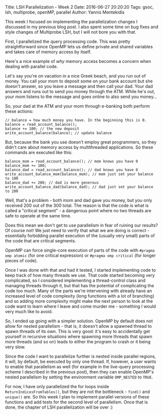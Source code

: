Title: LSH Parallelization - Week 2
Date: 2016-06-27 20:20:20
Tags: gsoc, lsh, multiprobe, openMP, parallel
Author: Yannis Mentekidis

This week I focused on implementing the parallelization changes I discussed in my previous blog post. I also spent some time on bug fixes and style changes of Multiprobe LSH, but I will not bore you with that.


First, I parallelized the query processing code. This was pretty straightforward since OpenMP lets us define private and shared variables and takes care of memory access by itself. 

Here's a nice example of *why* memory access becomes a concern when dealing with parallel code.

Let's say you're on vacation in a nice Greek beach, and you run out of money. You call your mom to deposit some on your bank account but she doesn't answer, so you leave a message and then call your dad. Your dad answers and runs out to send you money through the ATM. While he's out, your mom listens to the message and goes online to also send you money... 

So, your dad at the ATM and your mom through e-banking both perform these actions:

```
// balance = how much money you have. In the beginning this is 0.
balance = read_account_balance(); 
balance += 100; // the new deposit 
write_account_balance(balance); // update balance
```

But, because the bank you use doesn't employ great programmers, so they didn't care about memory access by multithreaded applications. So these commands are executed like this:

```
balance_mom = read_account_balance(); // mom knows you have 0
balance_mom += 100;
balance_dad = read_account_balance(); // dad knows you have 0
write_account_balance_mom(balance_mom); // mom just set your balance to 100
balance_dad += 200; // dad is more generous
write_account_balance_dad(balance_dad); // dad just set your balance to 200
```

Well, that's a problem - both mom and dad gave you money, but you only received 200 out of the 300 total. The reason is that the code is what is called a "critical segment" - a dangerous point where no two threads are safe to operate at the same time.

Does this mean we don't get to use parallelism in fear of ruining our results? Of course not! We just need to verify that what we are doing is correct - essentially forbidding parallel execution of the (usually very small) parts of the code that are critical segments.

OpenMP can force single-core execution of parts of the code with `#pragma omp atomic` (for one critical expression) or `#pragma omp critical` (for longer pieces of code).



Once I was done with that and had it tested, I started implementing code to keep track of how many threads we use. That code started becoming very complicated, so I considered implementing a thread-control class and managing threads through it, but that has the potential of complicating the code too much. Many of the parts we're intervening with already have an increased level of code complexity (long functions with a lot of branching) and so adding more complexity might make the next person to look at the code want to learn where I leave and come murder me - something I would very much like to avoid.

So, I ended up going with a simpler solution. OpenMP by default does not allow for nested parallelism - that is, it doesn't allow a spawned thread to spawn threads of its own. This is very good: it's easy to accidentally get yourself in recursive situations where spawning more threads that spawn more threads (and so on) leads to either the program to crash or it being very slow.

Since the code I want to parallelize further is nested inside parallel regions, it will, by default, be executed by only one thread. If, however, a user wants to enable that parallelism as well (for example in the live-query processing scheme I described in the previous post), then they can enable OpenMP's nested parallelism by setting the environment variable `OMP_NESTED` to `TRUE`.


For now, I have only parallelized the for loops inside `ReturnIndicesFromTables()`, but they are not the bottleneck - `find()` and `unique()` are. So this week I plan to implement parallel versions of these functions and add tests for the second level of parallelism. Once that is done, the chapter of LSH parallelization will be over :)